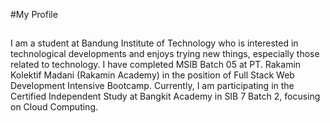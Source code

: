 #My Profile
##
I am a student at Bandung Institute of Technology who is interested in technological developments and enjoys trying new things, especially those related to technology. I have completed MSIB Batch 05 at PT. Rakamin Kolektif Madani (Rakamin Academy) in the position of Full Stack Web Development Intensive Bootcamp. Currently, I am participating in the Certified Independent Study at Bangkit Academy in SIB 7 Batch 2, focusing on Cloud Computing.
